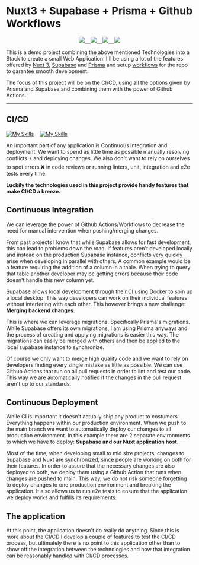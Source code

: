 # Nuxt3 + Supabase + Prisma + Github Workflows

<p align="center">
  <a href="https://v3.nuxtjs.org/">
    <img src="https://skillicons.dev/icons?i=nuxt" />
    &nbsp;&nbsp;
  </a>
  <a href="https://supabase.com/">
    <img src="https://skillicons.dev/icons?i=supabase" />
    &nbsp;&nbsp;
  </a>
  <a href="https://www.prisma.io/">
    <img src="https://skillicons.dev/icons?i=prisma" />
    &nbsp;&nbsp;
  </a>
  <a href="https://github.com/features/actions">
    <img src="https://skillicons.dev/icons?i=github" />
  </a>
</p>

This is a demo project combining the above mentioned Technologies into a Stack to create a small Web Application. I'll be using a lot of the features offered by [Nuxt 3](https://v3.nuxtjs.org/), [Supabase](https://supabase.com/) and [Prisma](https://www.prisma.io/) and setup [workflows](https://github.com/features/actions) for the repo to garantee smooth development.

The focus of this project will be on the CI/CD, using all the options given by Prisma and Supabase and combining them with the power of Github Actions.
___

## CI/CD

[![My Skills](https://skillicons.dev/icons?i=vite)](https://vitejs.dev)
&nbsp;&nbsp;
[![My Skills](https://skillicons.dev/icons?i=github)](https://github.com)

An important part of any application is Continuous integration and deployment. We want to spend as little time as possible manually resolving conflicts :zap: and deploying changes. We also don't want to rely on ourselves to spot errors :x: in code reviews or running linters, unit, integration and e2e tests every time.

**Luckily the technologies used in this project provide handy features that make CI/CD a breeze.**

## Continuous Integration

We can leverage the power of Github Actions/Workflows to decrease the need for manual intervention when pushing/merging changes.

From past projects I know that while Supabase allows for fast development, this can lead to problems down the road. If features aren't developed locally and instead on the production Supabase instance, conflicts very quickly arise when developing in parallel with others. A common example would be a feature requiring the addition of a column in a table. When trying to query that table another developer may be getting errors because their code doesn't handle this new column yet.

Supabase allows local development through their CI using Docker to spin up a local desktop. This way developers can work on their individual features without interfering with each other. This however brings a new challenge: **Merging backend changes**.

This is where we can leverage migrations. Specifically Prisma's migrations. While Supabase offers its own migrations, I am using Prisma anyways and the process of creating and applying migrations is easier this way. The migrations can easily be merged with others and then be applied to the local supabase instance to synchronize.

Of course we only want to merge high quality code and we want to rely on developers finding every single mistake as little as possible. We can use Github Actions that run on all pull requests in order to lint and test our code. This way we are automatically notified if the changes in the pull request aren't up to our standards.

## Continuous Deployment

While CI is important it doesn't actually ship any product to costumers. Everything happens within our production environment. When we push to the main branch we want to automatically deploy our changes to all production environment. In this example there are 2 separate environments to which we have to deploy: **Supabase and our Nuxt application host**.

Most of the time, when developing small to mid size projects, changes to Supabase and Nuxt are synchronized, since people are working on both for their features. In order to assure that the necessary changes are also deployed to both, we deploy them using a Github Action that runs when changes are pushed to main. This way, we do not risk someone forgetting to deploy changes to one production environment and breaking the application. It also allows us to run e2e tests to ensure that the application we deploy works and fulfills its requirements.

## The application

At this point, the application doesn't do really do anything. Since this is more about the CI/CD I develop a couple of features to test the CI/CD process, but ultimately there is no point to this application other than to show off the integration between the technologies and how that integration can be reasonably handled with CI/CD processes.